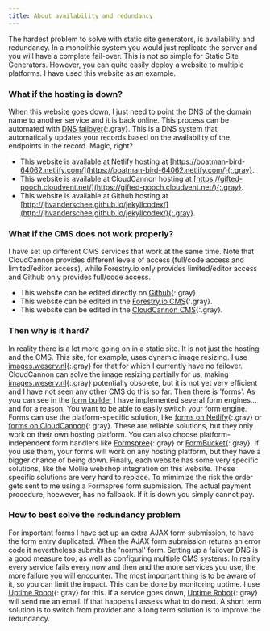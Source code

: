 ```yaml
---
title: About availability and redundancy
---
```


The hardest problem to solve with static site generators, is availability and redundancy. In a monolithic system you would just replicate the server and you will have a complete fail-over. This is not so simple for Static Site Generators. However, you can quite easily deploy a website to multiple platforms. I have used this website as an example.

### What if the hosting is down?
When this website goes down, I just need to point the DNS of the domain name to another service and it is back online. This process can be automated with [DNS failover](https://dnsmadeeasy.com/services/dnsfailover/){:.gray}. This is a DNS system that automatically updates your records based on the availability of the endpoints in the record. Magic, right?

- This website is available at Netlify hosting at [https://boatman-bird-64062.netlify.com/](https://boatman-bird-64062.netlify.com/){:.gray}.
- This website is available at CloudCannon hosting at [https://gifted-pooch.cloudvent.net/](https://gifted-pooch.cloudvent.net/){:.gray}.
- This website is available at Github hosting at [http://jhvanderschee.github.io/jekyllcodex/](http://jhvanderschee.github.io/jekyllcodex/){:.gray}.

### What if the CMS does not work properly?
I have set up different CMS services that work at the same time. Note that CloudCannon provides different levels of access (full/code access and limited/editor access), while Forestry.io only provides limited/editor access and Github only provides full/code access.

- This website can be edited directly on [Github](https://github.com/jhvanderschee/jekyllcodex){:.gray}.
- This website can be edited in the [Forestry.io CMS](https://forestry.io){:.gray}.
- This website can be edited in the [CloudCannon CMS](https://cloudcannon.com){:.gray}.

### Then why is it hard?

In reality there is a lot more going on in a static site. It is not just the hosting and the CMS. This site, for example, uses dynamic image resizing. I use [images.weserv.nl](https://images.weserv.nl){:.gray} for that for which I currently have no failover. CloudCannon can solve the image resizing partially for us, making [images.weserv.nl](https://images.weserv.nl){:.gray} potentially obsolete, but it is not yet very efficient and I have not seen any other CMS do this so far. Then there is 'forms'. As you can see in the [form builder](/without-plugin/form-builder) I have implemented several form engines... and for a reason. You want to be able to easily switch your form engine. Forms can use the platform-specific solution, like [forms on Netlify](https://www.netlify.com/docs/form-handling/){:.gray} or [forms on CloudCannon](https://docs.cloudcannon.com/hosting/forms/introduction/){:.gray}. These are reliable solutions, but they only work on their own hosting platform. You can also choose platform-independent form handlers like [Formspree](https://formspree.io/){:.gray} or [FormBucket](https://www.formbucket.com/){:.gray}. If you use them, your forms will work on any hosting platform, but they have a bigger chance of being down. Finally, each website has some very specific solutions, like the Mollie webshop integration on this website. These specific solutions are very hard to replace. To mimimize the risk the order gets sent to me using a Formspree form submission. The actual payment procedure, hoewever, has no fallback. If it is down you simply cannot pay.

### How to best solve the redundancy problem

For important forms I have set up an extra AJAX form submission, to have the form entry duplicated. When the AJAX form submission returns an error code it nevertheless submits the 'normal' form. Setting up a failover DNS is a good measure too, as well as configuring multiple CMS systems. In reality every service fails every now and then and the more services you use, the more failure you will encounter. The most important thing is to be aware of it, so you can limit the impact. This can be done by monitoring uptime. I use [Uptime Robot](https://uptimerobot.com){:.gray} for this. If a service goes down, [Uptime Robot](https://uptimerobot.com){:.gray} will send me an email. If that happens I assess what to do next. A short term solution is to switch from provider and a long term solution is to improve the redundancy.